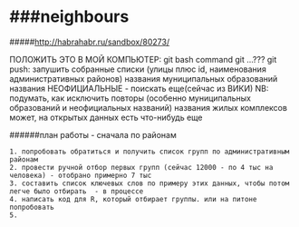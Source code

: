 ###neighbours
==========

#####http://habrahabr.ru/sandbox/80273/

ПОЛОЖИТЬ ЭТО В МОЙ КОМПЬЮТЕР: git bash command 
                               git ...???
                               git push: запушить собранные списки (улицы плюс id, 
                                                                    наименования административных районов)
                                                                    названия муниципальных образований
                                                                    названия НЕОФИЦИАЛЬНЫЕ - поискать еще(сейчас из ВИКИ)
                                                                     NB: подумать, как исключить повторы
                                                                    (особенно муниципальных образований и неофициальных названий)
                                                                    названия жилых комплексов
                                                                    может, на открытых данных есть что-нибудь еще

######план работы - сначала по районам

    1. попробовать обратиться и получить список групп по административным районам
    2. провести ручной отбор первых групп (сейчас 12000 - по 4 тыс на человека) - отобрано примерно 7 тыс
    3. составить список ключевых слов по примеру этих данных, чтобы потом легче было отбирать  - в процессе
    4. написать код для R, который отбирает группы. или на питоне попробовать
    5. 

